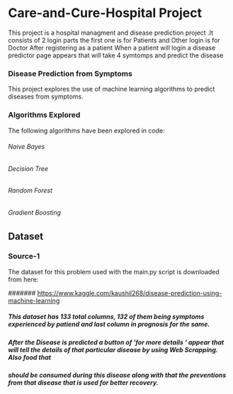 # Care-and-Cure-Hospital Project
This project is a hospital managment and disease prediction project .It consists of 2 login parts the first one is for Patients and Other login is for Doctor
After registering as a patient When a patient will login a disease predictor page appears that will take 4 symtomps and predict the disease

### Disease Prediction from Symptoms
This project explores the use of machine learning algorithms to predict diseases from symptoms.

### Algorithms Explored
The following algorithms have been explored in code:
###### Naive Bayes
###### Decision Tree
###### Random Forest
###### Gradient Boosting

## Dataset
### Source-1
The dataset for this problem used with the main.py script is downloaded from here:

####### https://www.kaggle.com/kaushil268/disease-prediction-using-machine-learning
##### This dataset has 133 total columns, 132 of them being symptoms experienced by patiend and last column in prognosis for the same.
##### After the Disease is predicted a button of  'for more details ' appear that will tell the details of that particular disease by using Web Scrapping. Also food that
##### should be consumed  during this disease along with that the preventions from that disease that is used for better recovery.



